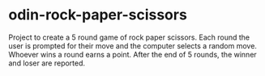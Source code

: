 # odin-rock-paper-scissors

Project to create a 5 round game of rock paper scissors. Each round the user is prompted for their move
and the computer selects a random move. Whoever wins a round earns a point. After the end of 5 rounds, the winner and loser
are reported.
